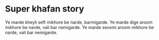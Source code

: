 # Super khafan story

Ye marde kheyli seft mikhore be narde,
barmigarde.
Ye marde dige aroom mikhore be narde,
vali bar nemigarde.
Ye marde sevomi aroom mikhore be narde,
vali bar nemigarde.
